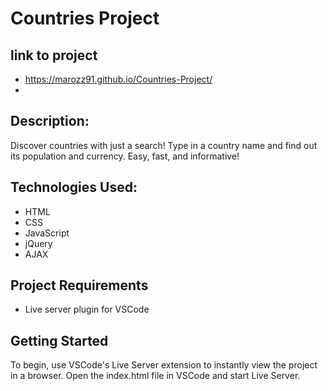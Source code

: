 # Countries Project
## link to project
- https://marozz91.github.io/Countries-Project/
- 
## Description:
Discover countries with just a search! Type in a country name and find out its population and currency. Easy, fast, and informative!

## Technologies Used:
- HTML
- CSS
- JavaScript
- jQuery
- AJAX

## Project Requirements
- Live server plugin for VSCode

## Getting Started
To begin, use VSCode's Live Server extension to instantly view the project in a browser. Open the index.html file in VSCode and start Live Server.



